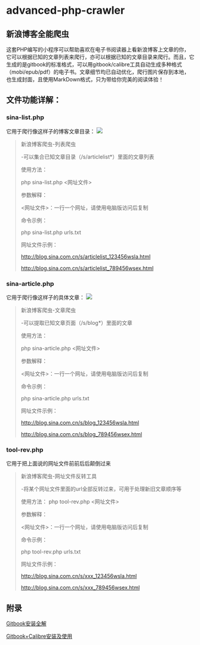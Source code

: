 # advanced-php-crawler
## 新浪博客全能爬虫
这套PHP编写的小程序可以帮助喜欢在电子书阅读器上看新浪博客上文章的你，它可以根据已知的文章列表来爬行，亦可以根据已知的文章目录来爬行。而且，它生成的是gitbook的标准格式，可以用gitbook/calibre工具自动生成多种格式（mobi/epub/pdf）的电子书。文章细节均已自动优化，爬行图片保存到本地，也生成封面，且使用MarkDown格式，只为带给你完美的阅读体验！
## 文件功能详解：
### sina-list.php
它用于爬行像这样子的博客文章目录：
![][image-1]

>  新浪博客爬虫-列表爬虫
> 
> -可以集合已知文章目录（/s/articlelist*）里面的文章列表
> 
> 使用方法：
> 
> php sina-list.php \<网址文件\>
> 
> 参数解释：
> 
> \<网址文件\>：一行一个网址，请使用电脑版访问后复制
> 
> 命令示例：
> 
> php sina-list.php urls.txt
> 
> 网址文件示例：
> 
> http://blog.sina.com.cn/s/articlelist_123456wsla.html 
> 
> http://blog.sina.com.cn/s/articlelist_789456wsex.html 
> 

### sina-article.php
它用于爬行像这样子的具体文章：
![][image-2]

> 新浪博客爬虫-文章爬虫
> 
> -可以提取已知文章页面（/s/blog*）里面的文章
> 
> 使用方法：
> 
> php sina-article.php \<网址文件\>
> 
> 参数解释：
> 
> \<网址文件\>：一行一个网址，请使用电脑版访问后复制
> 
> 命令示例：
> 
> php sina-article.php urls.txt
> 
> 网址文件示例：
> 
> http://blog.sina.com.cn/s/blog_123456wsla.html
> 
> http://blog.sina.com.cn/s/blog_789456wsex.html
> 

### tool-rev.php
它用于把上面说的网址文件前前后后颠倒过来
> 新浪博客爬虫-网址文件反转工具
> 
> -将某个网址文件里面的url全部反转过来，可用于处理新旧文章顺序等
> 
> 使用方法：
> php tool-rev.php \<网址文件\>
> 
> 参数解释：
> 
> \<网址文件\>：一行一个网址，请使用电脑版访问后复制
> 
> 命令示例：
> 
> php tool-rev.php urls.txt
> 
> 网址文件示例：
> 
> http://blog.sina.com.cn/s/xxx_123456wsla.html
> 
> http://blog.sina.com.cn/s/xxx_789456wsex.html
> 

## 附录
[Gitbook安装全解](http://www.jianshu.com/p/7476afdd9248)

[Gitbook+Calibre安装及使用](https://kindlefere.com/post/288.html#gb_6)

[1]:	https://kindlefere.com/post/82.html

[image-1]:	https://ww2.sinaimg.cn/large/006tNbRwgy1fdizlqnd8qj30s40i30wu.jpg
[image-2]:	https://ww1.sinaimg.cn/large/006tNbRwgy1fdizoxf1ivj30i40m7tgl.jpg